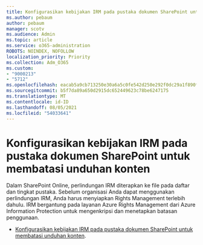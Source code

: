 ```yaml
---
title: Konfigurasikan kebijakan IRM pada pustaka dokumen SharePoint untuk membatasi unduhan konten
ms.author: pebaum
author: pebaum
manager: scotv
ms.audience: Admin
ms.topic: article
ms.service: o365-administration
ROBOTS: NOINDEX, NOFOLLOW
localization_priority: Priority
ms.collection: Adm_O365
ms.custom:
- "9000213"
- "5712"
ms.openlocfilehash: eacab5a9cb713250e30a6a5c0fe542d250e292f0dc29a1f890f9cf7c7fb8344c
ms.sourcegitcommit: b5f7da89a650d2915dc652449623c78be6247175
ms.translationtype: MT
ms.contentlocale: id-ID
ms.lasthandoff: 08/05/2021
ms.locfileid: "54033641"
---
```

# <a name="configure-irm-policies-on-sharepoint-document-libraries-to-limit-download-of-content"></a>Konfigurasikan kebijakan IRM pada pustaka dokumen SharePoint untuk membatasi unduhan konten

Dalam SharePoint Online, perlindungan IRM diterapkan ke file pada daftar dan tingkat pustaka. Sebelum organisasi Anda dapat menggunakan perlindungan IRM, Anda harus menyiapkan Rights Management terlebih dahulu. IRM bergantung pada layanan Azure Rights Management dari Azure Information Protection untuk mengenkripsi dan menetapkan batasan penggunaan.

- [Konfigurasikan kebijakan IRM pada pustaka dokumen SharePoint untuk membatasi unduhan konten](https://docs.microsoft.com/microsoft-365/compliance/set-up-irm-in-sp-admin-center).
